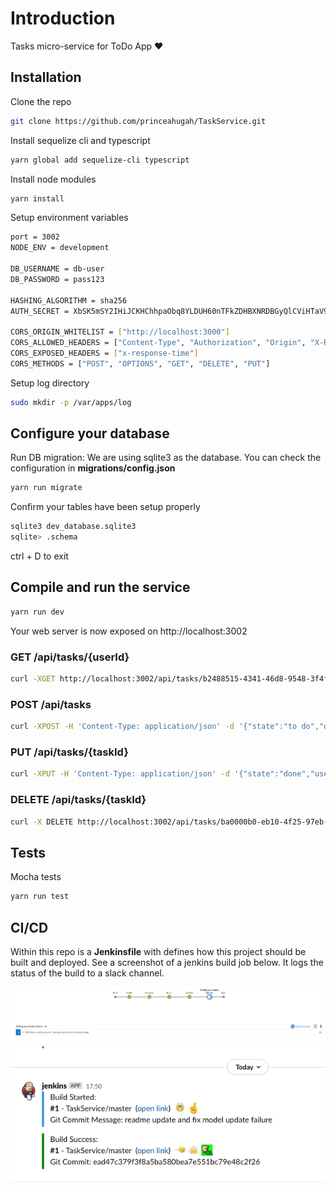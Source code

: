 # Introduction

Tasks micro-service for ToDo App :heart:


## Installation

Clone the repo
```bash
git clone https://github.com/princeahugah/TaskService.git
```

Install sequelize cli and typescript
```bash
yarn global add sequelize-cli typescript
```

Install node modules
```bash
yarn install
```

Setup environment variables
```bash
port = 3002
NODE_ENV = development

DB_USERNAME = db-user
DB_PASSWORD = pass123

HASHING_ALGORITHM = sha256
AUTH_SECRET = XbSK5mSY2IHiJCKHChhpaObq8YLDUH60nTFkZDHBXNRDBGyQlCViHTaV9

CORS_ORIGIN_WHITELIST = ["http://localhost:3000"]
CORS_ALLOWED_HEADERS = ["Content-Type", "Authorization", "Origin", "X-Requested-With", "Accept"]
CORS_EXPOSED_HEADERS = ["x-response-time"]
CORS_METHODS = ["POST", "OPTIONS", "GET", "DELETE", "PUT"]
```

Setup log directory
```bash
sudo mkdir -p /var/apps/log
```

## Configure your database

Run DB migration: We are using sqlite3 as the database. You can check the configuration in **migrations/config.json**
```bash
yarn run migrate
```

Confirm your tables have been setup properly
```bash
sqlite3 dev_database.sqlite3
sqlite> .schema
```
ctrl + D to exit


## Compile and run the service

```bash
yarn run dev
```

Your web server is now exposed on http://localhost:3002

### GET   /api/tasks/{userId}
```bash
curl -XGET http://localhost:3002/api/tasks/b2488515-4341-46d8-9548-3f4f6ee03176
```

### POST   /api/tasks
```bash
curl -XPOST -H 'Content-Type: application/json' -d '{"state":"to do","description":"Learning Node.js","userId":"b2488515-4341-46d8-9548-3f4f6ee03176"}' http://localhost:3002/api/tasks
```

### PUT   /api/tasks/{taskId}
```bash
curl -XPUT -H 'Content-Type: application/json' -d '{"state":"done","userId":"b2488515-4341-46d8-9548-3f4f6ee03176"}' http://localhost:3002/api/tasks/ba0000b0-eb10-4f25-97eb-8cf70e36d2a1
```

### DELETE   /api/tasks/{taskId}
```bash
curl -X DELETE http://localhost:3002/api/tasks/ba0000b0-eb10-4f25-97eb-8cf70e36d2a1
```


## Tests

Mocha tests
```bash
yarn run test
```


## CI/CD

Within this repo is a **Jenkinsfile** with defines how this project should be built and deployed.
See a screenshot of a jenkins build job below. It logs the status of the build to a slack channel.

![Jenkins Blue Ocean](https://github.com/princeahugah/TaskService/blob/master/jenkins-blue-ocean.png?raw=true)
![Jenkins Slack](https://github.com/princeahugah/TaskService/blob/master/jenkins-slack.png?raw=true)
